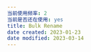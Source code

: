 ```yaml
---
当前使用频率: 2
当前是否还在使用: yes
title: Bulk Rename
date created: 2023-01-23
date modified: 2023-03-14
---
```

